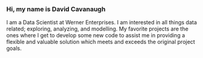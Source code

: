 ### Hi, my name is David Cavanaugh

I am a Data Scientist at Werner Enterprises. I am interested in all things data related; exploring, analyzing, and modelling. My favorite projects are the ones where I get to develop some new code to assist me in providing a flexible and valuable solution which meets and exceeds the original project goals.
